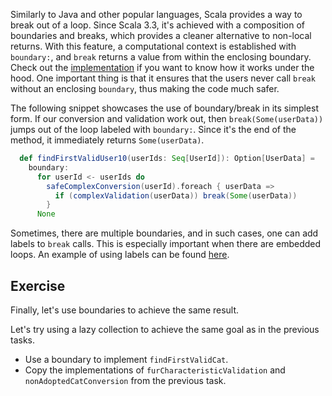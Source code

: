 Similarly to Java and other popular languages, Scala provides a way to break out of a loop. 
Since Scala 3.3, it's achieved with a composition of boundaries and breaks, which provides a cleaner alternative to 
non-local returns. 
With this feature, a computational context is established with `boundary:`, and `break` returns a value from within the 
enclosing boundary.
Check out the [implementation](https://github.com/scala/scala3/blob/3.3.0/library/src/scala/util/boundary.scala) 
if you want to know how it works under the hood.
One important thing is that it ensures that the users never call `break` without an enclosing `boundary`, thus making 
the code much safer. 

The following snippet showcases the use of boundary/break in its simplest form. 
If our conversion and validation work out, then `break(Some(userData))` jumps out of the loop labeled with `boundary:`. 
Since it's the end of the method, it immediately returns `Some(userData)`. 

```scala 3
  def findFirstValidUser10(userIds: Seq[UserId]): Option[UserData] =
    boundary:
      for userId <- userIds do
        safeComplexConversion(userId).foreach { userData =>
          if (complexValidation(userData)) break(Some(userData))
        }
      None
```

Sometimes, there are multiple boundaries, and in such cases, one can add labels to `break` calls. 
This is especially important when there are embedded loops.
An example of using labels can be found [here](https://gist.github.com/bishabosha/95880882ee9ba6c53681d21c93d24a97).

## Exercise 

Finally, let's use boundaries to achieve the same result. 

Let's try using a lazy collection to achieve the same goal as in the previous tasks.

* Use a boundary to implement `findFirstValidCat`.
* Copy the implementations of `furCharacteristicValidation` and `nonAdoptedCatConversion` from the previous task. 
